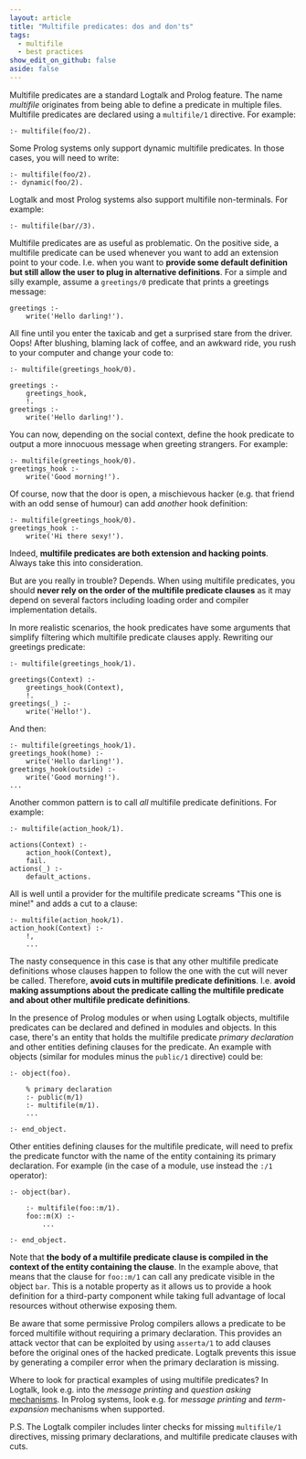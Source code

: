 ```yaml
---
layout: article
title: "Multifile predicates: dos and don'ts"
tags:
  - multifile
  - best practices
show_edit_on_github: false
aside: false
---
```


Multifile predicates are a standard Logtalk and Prolog feature. The name
*multifile* originates from being able to define a predicate in multiple
files. Multifile predicates are declared using a `multifile/1` directive.
For example:

```logtalk
:- multifile(foo/2).
```

Some Prolog systems only support dynamic multifile predicates. In those
cases, you will need to write:

```logtalk
:- multifile(foo/2).
:- dynamic(foo/2).
```

Logtalk and most Prolog systems also support multifile non-terminals. For
example:

```logtalk
:- multifile(bar//3).
```

Multifile predicates are as useful as problematic. On the positive side, a
multifile predicate can be used whenever you want to
add an extension point to your code. I.e. when you want to **provide some
default definition but still allow the user to plug in alternative definitions**.
For a simple and silly example, assume a `greetings/0` predicate that prints a
greetings message:

```logtalk
greetings :-
    write('Hello darling!').
```

All fine until you enter the taxicab and get a surprised stare from the driver.
Oops! After blushing, blaming lack of coffee, and an awkward ride, you rush to
your computer and change your code to:

```logtalk
:- multifile(greetings_hook/0).

greetings :-
    greetings_hook,
    !.
greetings :-
    write('Hello darling!').
```

You can now, depending on the social context, define the hook predicate to
output a more innocuous message when greeting strangers. For example:

```logtalk
:- multifile(greetings_hook/0).
greetings_hook :-
    write('Good morning!').
```

Of course, now that the door is open, a mischievous hacker (e.g. that friend
with an odd sense of humour) can add *another* hook definition:

```logtalk
:- multifile(greetings_hook/0).
greetings_hook :-
    write('Hi there sexy!').
```

Indeed, **multifile predicates are both extension and hacking points**. Always
take this into consideration.

But are you really in trouble? Depends. When using multifile predicates, you
should **never rely on the order of the multifile predicate clauses** as it
may depend on several factors including loading order and compiler implementation
details.

In more realistic scenarios, the hook predicates have some arguments that
simplify filtering which multifile predicate clauses apply. Rewriting our
greetings predicate:

```logtalk
:- multifile(greetings_hook/1).

greetings(Context) :-
    greetings_hook(Context),
    !.
greetings(_) :-
    write('Hello!').
```

And then:

```logtalk
:- multifile(greetings_hook/1).
greetings_hook(home) :-
    write('Hello darling!').
greetings_hook(outside) :-
    write('Good morning!').
...
```

Another common pattern is to call *all* multifile predicate definitions. For
example:

```logtalk
:- multifile(action_hook/1).

actions(Context) :-
    action_hook(Context),
    fail.
actions(_) :-
    default_actions.
```

All is well until a provider for the multifile predicate screams "This one is mine!"
and adds a cut to a clause:

```logtalk
:- multifile(action_hook/1).
action_hook(Context) :-
    !,
    ...
```

The nasty consequence in this case is that any other multifile predicate definitions
whose clauses happen to follow the one with the cut will never be called. Therefore,
**avoid cuts in multifile predicate definitions**. I.e. **avoid making assumptions about
the predicate calling the multifile predicate and about other multifile predicate
definitions**.

In the presence of Prolog modules or when using Logtalk objects, multifile predicates
can be declared and defined in modules and objects. In this case, there's an entity
that holds the multifile predicate *primary declaration* and other entities defining
clauses for the predicate. An example with objects (similar for modules minus the
`public/1` directive) could be:

```logtalk
:- object(foo).

    % primary declaration
    :- public(m/1)
    :- multifile(m/1).
    ...

:- end_object.
```

Other entities defining clauses for the multifile predicate, will need to prefix
the predicate functor with the name of the entity containing its primary declaration.
For example (in the case of a module, use instead the `:/1` operator):

```logtalk
:- object(bar).

    :- multifile(foo::m/1).
    foo::m(X) :-
        ...

:- end_object.
```

Note that **the body of a multifile predicate clause is compiled in the context of
the entity containing the clause**. In the example above, that means that the clause
for `foo::m/1` can call any predicate visible in the object `bar`. This is a notable
property as it allows us to provide a hook definition for a third-party component
while taking full advantage of local resources without otherwise exposing them.

Be aware that some permissive Prolog compilers allows a predicate to be forced
multifile without requiring a primary declaration. This provides an attack vector
that can be exploited by using `asserta/1` to add clauses before the original
ones of the hacked predicate. Logtalk prevents this issue by generating a compiler
error when the primary declaration is missing. 

Where to look for practical examples of using multifile predicates? In Logtalk,
look e.g. into the *message printing* and *question asking* [mechanisms](https://logtalk.org/manuals/userman/printing.html). In Prolog
systems, look e.g. for *message printing* and *term-expansion* mechanisms when
supported. 

P.S. The Logtalk compiler includes linter checks for missing `multifile/1` directives,
missing primary declarations, and multifile predicate clauses with cuts.
